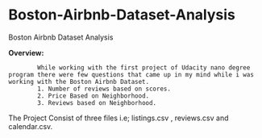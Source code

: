 # Boston-Airbnb-Dataset-Analysis
Boston Airbnb Dataset Analysis

**Overview:**

            While working with the first project of Udacity nano degree program there were few questions that came up in my mind while i was working with the Boston Airbnb Dataset.
            1. Number of reviews based on scores.
            2. Price Based on Neighborhood.
            3. Reviews based on Neighborhood.
            
The Project Consist of three files i.e; listings.csv , reviews.csv and calendar.csv.
